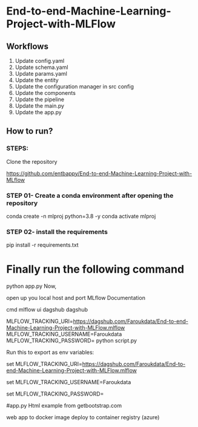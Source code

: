 # End-to-end-Machine-Learning-Project-with-MLFlow


## Workflows

1. Update config.yaml
2. Update schema.yaml
3. Update params.yaml
4. Update the entity
5. Update the configuration manager in src config
6. Update the components
7. Update the pipeline
8. Update the main.py
9. Update the app.py


## How to run?
### STEPS:
Clone the repository

https://github.com/entbappy/End-to-end-Machine-Learning-Project-with-MLflow

### STEP 01- Create a conda environment after opening the repository
conda create -n mlproj python=3.8 -y
conda activate mlproj

### STEP 02- install the requirements
pip install -r requirements.txt

# Finally run the following command
python app.py
Now,

open up you local host and port
MLflow
Documentation

cmd
mlflow ui
dagshub
dagshub

MLFLOW_TRACKING_URI=https://dagshub.com/Faroukdata/End-to-end-Machine-Learning-Project-with-MLFlow.mlflow
MLFLOW_TRACKING_USERNAME=Faroukdata
MLFLOW_TRACKING_PASSWORD=<yourpassword>
python script.py

Run this to export as env variables:

set MLFLOW_TRACKING_URI=https://dagshub.com/Faroukdata/End-to-end-Machine-Learning-Project-with-MLFlow.mlflow

set MLFLOW_TRACKING_USERNAME=Faroukdata

set MLFLOW_TRACKING_PASSWORD=<yourpassword>


#app.py
Html example from getbootstrap.com

web app to docker image deploy to container registry (azure)

